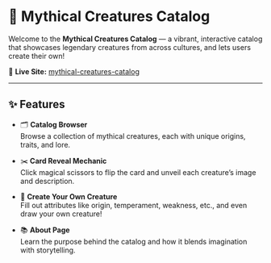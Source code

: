 # 🧙 Mythical Creatures Catalog

Welcome to the **Mythical Creatures Catalog** — a vibrant, interactive catalog that showcases legendary creatures from across cultures, and lets users create their own!

🦄 **Live Site:** [mythical-creatures-catalog](https://sevanmeroian.github.io/mythical-creatures-catalog/)

---

## ✨ Features

- 🗂️ **Catalog Browser**  
  Browse a collection of mythical creatures, each with unique origins, traits, and lore.

- ✂️ **Card Reveal Mechanic**  
  Click magical scissors to flip the card and unveil each creature’s image and description.

- 🎨 **Create Your Own Creature**  
  Fill out attributes like origin, temperament, weakness, etc., and even draw your own creature!

- 📚 **About Page**  
  Learn the purpose behind the catalog and how it blends imagination with storytelling.
